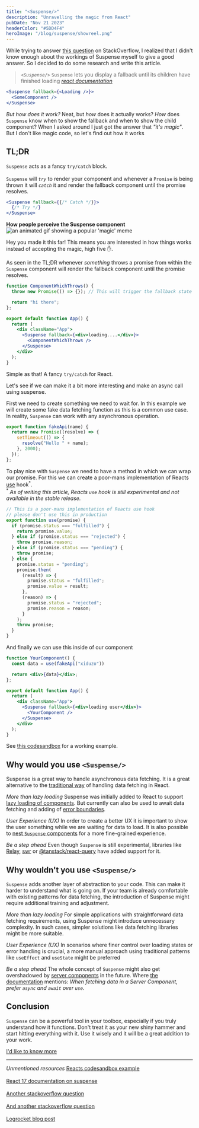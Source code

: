 ```yaml
---
title: "<Suspense/>"
description: "Unravelling the magic from React"
pubDate: "Nov 21 2023"
headerColor: "#5DD4F4"
heroImage: "/blog/suspense/showreel.png"
---
```


<p>
    <span>
        While trying to answer <a href="https://stackoverflow.com/q/77479989/4655177" target="_blank">this question</a> on StackOverflow, I realized that I didn't know enough about the workings of Suspense myself to give a good answer. So I decided to do some research and write this article.
    </span>
</p>

> _`<Suspense/>`_ `Suspense` lets you display a fallback until its children have finished loading
> <cite><a href="https://react.dev/reference/react/Suspense" target="_blank">react documentation</a></cite>

```jsx
<Suspense fallback={<Loading />}>
  <SomeComponent />
</Suspense>
```

_But how does it work?_
<span>
Neat, but _how_ does it actually works? _How_ does `Suspense` know when to show the fallback and when to show the child component? When I asked around I just got the answer that <em>"it's magic"</em>. But I don't like magic code, so let's find out how it works
</span>

## TL;DR
`Suspense` acts as a fancy `try/catch` block.<br aria-hidden/><br aria-hidden/> `Suspense` will <i>`try`</i> to render your component and whenever a `Promise` is being thrown it will <i>`catch`</i> it and render the fallback component until the promise resolves.

```jsx
<Suspense fallback={{/* Catch */}}> 
  {/* Try */}
</Suspense>
```

**How people perceive the Suspense component**
<img src="/blog/suspense/magic.gif" alt="an animated gif showing a popular 'magic' meme"/>

Hey you made it this far! This means you are interested in how things works instead of accepting the magic, high five ✋.

<p>
<span>
As seen in the TL;DR whenever <i>something</i> throws a promise from within the <code>Suspense</code> component will render the fallback component until the promise resolves. 
</span>
</p>

```jsx
function ComponentWhichThrows() {
  throw new Promise(() => {}); // This will trigger the fallback state

  return "hi there";
};

export default function App() {
  return (
    <div className="App">
      <Suspense fallback={<div>loading....</div>}>
        <ComponentWhichThrows />
      </Suspense>
    </div>
  );
}
```

Simple as that! A fancy `try/catch` for React.

Let's see if we can make it a bit more interesting and make an async call using suspense.

First we need to create something we need to wait for. In this example we will create some fake data fetching function as this is a common use case. In reality, `Suspense` can work with any asynchronous operation.

```javascript
export function fakeApi(name) {
  return new Promise((resolve) => {
    setTimeout(() => {
      resolve("Hello " + name);
    }, 2000);
  });
};
```


<p>
<span>
To play nice with <code>Suspense</code> we need to have a method in which we can wrap our promise. For this we can create a poor-mans implementation of Reacts <a href="https://react.dev/reference/react/use" target="_blank">use</a> hook<sup class="text-sm">*</sup>.
<br aria-hidden/>
<span class="text-sm">
    <sup>*</sup>
    <em>
      As of writing this article, Reacts <code>use</code> hook is still experimental and not available in the stable release.
    </em>
</span>
</p>


```javascript
// This is a poor-mans implementation of Reacts use hook
// please don't use this in production
export function use(promise) {
  if (promise.status === "fulfilled") {
    return promise.value;
  } else if (promise.status === "rejected") {
    throw promise.reason;
  } else if (promise.status === "pending") {
    throw promise;
  } else {
    promise.status = "pending";
    promise.then(
      (result) => {
        promise.status = "fulfilled";
        promise.value = result;
      },
      (reason) => {
        promise.status = "rejected";
        promise.reason = reason;
      }
    );
    throw promise;
  }
}
```

And finally we can use this inside of our component

```jsx
function YourComponent() {
  const data = use(fakeApi("xiduzo"))

  return <div>{data}</div>;
};

export default function App() {
  return (
    <div className="App">
      <Suspense fallback={<div>loading user</div>}>
        <YourComponent />
      </Suspense>
    </div>
  );
}
```

<p>
    <span>
        See <a href="https://codesandbox.io/s/use-example-7rhlnv" target="_blank">this codesandbox</a> for a working example.
    </span>
</p>


## Why would you use `<Suspense/>`
<p>
<span>
Suspense is a great way to handle asynchronous data fetching. It is a great alternative to the <a href="https://react.dev/reference/react/useEffect#fetching-data-with-effects" target="_blank">traditional way</a> of handling data fetching in React.
</span>
</p>

_More than lazy loading_
<span>
Suspense was initially added to React to support <a href="https://legacy.reactjs.org/docs/code-splitting.html#reactlazy" target="_blank">lazy loading of components</a>. But currently can also be used to await data fetching and adding of <a href="https://react.dev/reference/react/Component#catching-rendering-errors-with-an-error-boundary" target="_blank">error boundaries</a>.
</span>

_User Experience (UX)_
<span>
In order to create a better UX it is important to show the user something while we are waiting for data to load. It is also possible to <a href="https://codesandbox.io/s/66nw34?file=/ArtistPage.js&utm_medium=sandpack" target="_blank">nest <code>Suspense</code> components</a> for a more fine-grained experience.
</span>

_Be a step ahead_
<span>
Even though `Suspense` is still experimental, libraries like <a href="https://relay.dev/docs/migration-and-compatibility/suspense-compatibility/" target="_blank">Relay</a>, <a href="https://swr.vercel.app/docs/suspense" target="_blank">swr</a> or <a href="https://tanstack.com/query/latest/docs/react/guides/suspense" target="_blank">@tanstack/react-query</a> have added support for it.
</span>

## Why wouldn't you use `<Suspense/>`
`Suspense` adds another layer of abstraction to your code. This can make it harder to understand what is going on. If your team is already comfortable with existing patterns for data fetching, the introduction of Suspense might require additional training and adjustment.

_More than lazy loading_
For simple applications with straightforward data fetching requirements, using Suspense might introduce unnecessary complexity. In such cases, simpler solutions like data fetching libraries might be more suitable.

_User Experience (UX)_
<span>
In scenarios where finer control over loading states or error handling is crucial, a more manual approach using traditional patterns like `useEffect` and `useState` might be preferred
</span>

_Be a step ahead_
<span>
The whole concept of `Suspense` might also get overshadowed by <a href="https://react.dev/reference/react/use-server" target="_blank">server components</a> in the future. Where <a href="https://react.dev/reference/react/use#caveats" target="_blank">the documentation</a> mentions: <em>When fetching data in a Server Component, prefer `async` and `await` over `use`.</em>
</span>

## Conclusion
`Suspense` can be a powerful tool in your toolbox, especially if you truly understand how it functions. Don't treat it as your new shiny hammer and start hitting everything with it. Use it wisely and it will be a great addition to your work.

<a href="mailto:mail@sanderboer.nl?subject=Let's chat!&body=Hi, I'd like to talk about Suspense," aria-label="Send me an email so I can tell you more" target="_blank">I'd like to know more</a>

<hr />

_Unmentioned resources_
<span>
    <a href="https://codesandbox.io/s/ymcj43" target="_blank">Reacts codesandbox example</a><br aria-hidden /><br aria-hidden />
    <a href="https://17.reactjs.org/docs/concurrent-mode-suspense.html" target="_blank">React 17 documentation on suspense</a><br aria-hidden /><br aria-hidden />
    <a href="https://stackoverflow.com/q/74196656/4655177" target="_blank">Another stackoverflow question</a><br aria-hidden /><br aria-hidden />
    <a href="https://stackoverflow.com/a/73356890/4655177" target="_blank">And another stackoverflow question</a><br aria-hidden /><br aria-hidden />
    <a href="https://blog.logrocket.com/data-fetching-react-suspense/" target="_blank">Logrocket blog post</a>
</a>
</span>